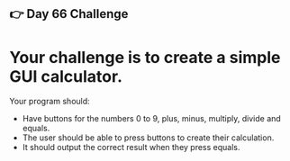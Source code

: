 ## 👉 Day 66 Challenge
# Your challenge is to create a simple GUI calculator.

Your program should:

- Have buttons for the numbers 0 to 9, plus, minus, multiply, divide and equals.
- The user should be able to press buttons to create their calculation.
- It should output the correct result when they press equals.